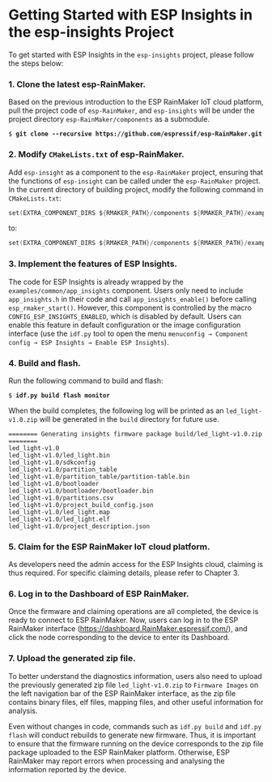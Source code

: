 # Getting Started with ESP Insights in the esp-insights Project

To get started with ESP Insights in the `esp-insights` project, please
follow the steps below:

### 1. Clone the latest esp-RainMaker.

Based on the previous introduction to the ESP RainMaker IoT cloud
platform, pull the project code of `esp-RainMaker`, and `esp-insights`
will be under the project directory `esp-RainMaker/components` as a
submodule.

<pre><code>$ <b>git clone --recursive https://github.com/espressif/esp-RainMaker.git</b></code></pre>

### 2. Modify `CMakeLists.txt` of esp-RainMaker.

Add `esp-insight` as a component to the `esp-RainMaker` project,
ensuring that the functions of `esp-insight` can be called under the
`esp-RainMaker` project. In the current directory of building project,
modify the following command in `CMakeLists.txt`:

```c
set(EXTRA_COMPONENT_DIRS ${RMAKER_PATH}/components ${RMAKER_PATH}/examples/common)
```

to:

```c
set(EXTRA_COMPONENT_DIRS ${RMAKER_PATH}/components ${RMAKER_PATH}/examples/common ${RMAKER_PATH}/components/esp-insights/components)
```

### 3. Implement the features of ESP Insights.

The code for ESP Insights is already wrapped by the `examples/common/app_insights` component. Users only need to include `app_insights.h` in their code and call `app_insights_enable()` before calling `esp_rmaker_start()`. However, this component is controlled by the macro `CONFIG_ESP_INSIGHTS_ENABLED`, which is disabled by default. Users can enable this feature in default configuration or the image configuration interface (use the `idf.py` tool to open the menu `menuconfig → Component config → ESP Insights → Enable ESP Insights`).

### 4. Build and flash.

Run the following command to build and flash:

<pre><code>$ <b>idf.py build flash monitor</b></code></pre>

When the build completes, the following log will be printed as an
`led_light-v1.0.zip` will be generated in the `build` directory for
future use.

```console
======== Generating insights firmware package build/led_light-v1.0.zip ========
led_light-v1.0
led_light-v1.0/led_light.bin
led_light-v1.0/sdkconfig
led_light-v1.0/partition_table
led_light-v1.0/partition_table/partition-table.bin
led_light-v1.0/bootloader
led_light-v1.0/bootloader/bootloader.bin
led_light-v1.0/partitions.csv
led_light-v1.0/project_build_config.json
led_light-v1.0/led_light.map
led_light-v1.0/led_light.elf
led_light-v1.0/project_description.json
```

### 5. Claim for the ESP RainMaker IoT cloud platform.

As developers need the admin access for the ESP Insights cloud, claiming
is thus required. For specific claiming details, please refer to Chapter
3.

### 6. Log in to the Dashboard of ESP RainMaker.

Once the firmware and claiming operations are all completed, the device
is ready to connect to ESP RainMaker. Now, users can log in to the ESP
RainMaker interface (<https://dashboard.RainMaker.espressif.com/>), and
click the node corresponding to the device to enter its Dashboard.

### 7. Upload the generated zip file.

To better understand the diagnostics information, users also need to
upload the previously generated zip file `led_light-v1.0.zip` to
`Firmware Images` on the left navigation bar of the ESP RainMaker
interface, as the zip file contains binary files, elf files, mapping
files, and other useful information for analysis.

Even without changes in code, commands such as `idf.py build` and
`idf.py flash` will conduct rebuilds to generate new firmware. Thus, it
is important to ensure that the firmware running on the device
corresponds to the zip file package uploaded to the ESP RainMaker
platform. Otherwise, ESP RainMaker may report errors when processing and
analysing the information reported by the device.

